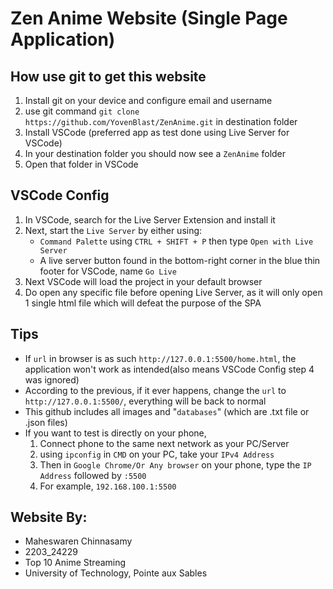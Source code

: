 # Zen Anime Website (Single Page Application)

## How use git to get this website
1. Install git on your device and configure email and username
2. use git command `git clone https://github.com/YovenBlast/ZenAnime.git` in destination folder
3. Install VSCode (preferred app as test done using Live Server for VSCode)
4. In your destination folder you should now see a `ZenAnime` folder
5. Open that folder in VSCode

## VSCode Config
1. In VSCode, search for the Live Server Extension and install it
2. Next, start the `Live Server` by either using:
	- `Command Palette` using `CTRL + SHIFT + P` then type `Open with Live Server`
	- A live server button found in the bottom-right corner in the blue thin footer for VSCode, name `Go Live`
3. Next VSCode will load the project in your default browser
4. Do open any specific file before opening Live Server, as it will only open 1 single html file which will defeat the purpose of the SPA

## Tips
- If `url` in browser is as such `http://127.0.0.1:5500/home.html`, the application won't work as intended(also means VSCode Config step 4 was ignored)
- According to the previous, if it ever happens, change the `url` to `http://127.0.0.1:5500/`, everything will be back to normal
- This github includes all images and "`databases`" (which are .txt file or .json files)
- If you want to test is directly on your phone, 
	1. Connect phone to the same next network as your PC/Server
	2. using `ipconfig` in `CMD` on your PC, take your `IPv4 Address`
	3. Then in `Google Chrome/Or Any browser` on your phone, type the `IP Address` followed by `:5500`
	4. For example, `192.168.100.1:5500` 

## Website By:
- Maheswaren Chinnasamy
- 2203_24229
- Top 10 Anime Streaming
- University of Technology, Pointe aux Sables

